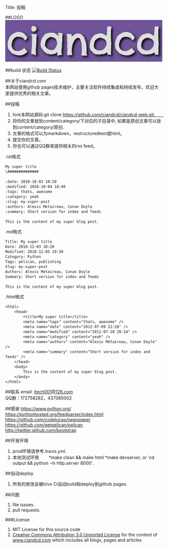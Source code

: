Title: 投稿

##LOGO
![logo](ciandcd.png)   

##build 状态
[![Build Status](https://travis-ci.org/ciandcd/ciandcd-web.svg?branch=master)](https://travis-ci.org/ciandcd/ciandcd-web/)  

##关于ciandcd.com  
本网站使用github pages技术维护，主要关注软件持续集成和持续发布，欢迎大家提供优秀的相关文章。  

##投稿
1. fork本网站源码:git clone https://github.com/ciandcd/ciandcd-web.git.　　
2. 将你的文章放到content/category/下对应的子目录中, 如果是原创文章可以放到content/category/原创.　　
3. 文章的格式可以为markdown，restructuredtext或html。  
4. 提交你的文章。  
5. 你也可以通过QQ群来提供相关的rss feed。  
 
.rst格式  
```
My super title
\##############

:date: 2010-10-03 10:20
:modified: 2010-10-04 18:40
:tags: thats, awesome
:category: yeah
:slug: my-super-post
:authors: Alexis Metaireau, Conan Doyle
:summary: Short version for index and feeds

This is the content of my super blog post.
```
.md格式  
```
Title: My super title
Date: 2010-12-03 10:20
Modified: 2010-12-05 19:30
Category: Python
Tags: pelican, publishing
Slug: my-super-post
Authors: Alexis Metaireau, Conan Doyle
Summary: Short version for index and feeds

This is the content of my super blog post.
```
.html格式  
```
<html>
    <head>
        <title>My super title</title>
        <meta name="tags" content="thats, awesome" />
        <meta name="date" content="2012-07-09 22:28" />
        <meta name="modified" content="2012-07-10 20:14" />
        <meta name="category" content="yeah" />
        <meta name="authors" content="Alexis Métaireau, Conan Doyle" />
        <meta name="summary" content="Short version for index and feeds" />
    </head>
    <body>
        This is the content of my super blog post.
    </body>
</html>
```

##联系
email: itech001@126.com  
QQ群：172758282，437085002  　　

##感谢
https://www.python.org/  
https://pythonhosted.org/feedparser/index.html  
https://github.com/codelucas/newspaper  
https://github.com/getpelican/pelican  
http://twitter.github.com/bootstrap  

##开发环境
1. prod环境请参考.travis.yml.  
2. 本地测试环境　　
*make clean && make html
*make devserver, or 'cd output && python -m http.server 8000'.

##自动deploy
1. 所有的修改会被trivs CI自动build和deploy到github pages.  

##问题
1. file issues.  
1. pull requests.  

###License
1. MIT License for this source code  
1. [Creative Commons Attribution 3.0 Unported License](http://creativecommons.org/licenses/by/3.0/) for the content of www.ciandcd.com which includes all blogs, pages and articles   
